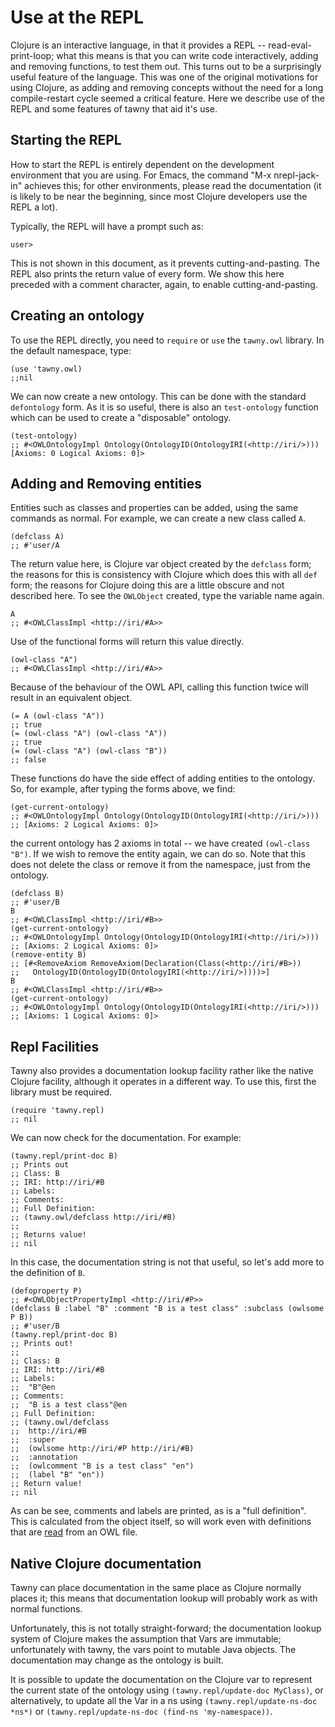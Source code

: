Use at the REPL
===============

Clojure is an interactive language, in that it provides a REPL --
read-eval-print-loop; what this means is that you can write code
interactively, adding and removing functions, to test them out. This turns out
to be a surprisingly useful feature of the language. This was one of the
original motivations for using Clojure, as adding and removing concepts
without the need for a long compile-restart cycle seemed a critical feature.
Here we describe use of the REPL and some features of tawny that aid it's use.

## Starting the REPL

How to start the REPL is entirely dependent on the development environment
that you are using. For Emacs, the command "M-x nrepl-jack-in" achieves this;
for other environments, please read the documentation (it is likely to be near
the beginning, since most Clojure developers use the REPL a lot).

Typically, the REPL will have a prompt such as:

    user>

This is not shown in this document, as it prevents cutting-and-pasting. The
REPL also prints the return value of every form. We show this here preceded
with a comment character, again, to enable cutting-and-pasting.

## Creating an ontology

To use the REPL directly, you need to `require` or `use` the `tawny.owl`
library. In the default namespace, type:

    (use 'tawny.owl)
    ;;nil

We can now create a new ontology. This can be done with the standard
`defontology` form. As it is so useful, there is also an `test-ontology`
function which can be used to create a "disposable" ontology.

    (test-ontology)
    ;; #<OWLOntologyImpl Ontology(OntologyID(OntologyIRI(<http://iri/>))) [Axioms: 0 Logical Axioms: 0]>


## Adding and Removing entities

Entities such as classes and properties can be added, using the same commands
as normal. For example, we can create a new class called `A`.

    (defclass A)
    ;; #'user/A

The return value here, is Clojure var object created by the `defclass` form;
the reasons for this is consistency with Clojure which does this with all
`def` form; the reasons for Clojure doing this are a little obscure and not
described here. To see the `OWLObject` created, type the variable name again.

    A
    ;; #<OWLClassImpl <http://iri/#A>>

Use of the functional forms will return this value directly.

    (owl-class "A")
    ;; #<OWLClassImpl <http://iri/#A>>

Because of the behaviour of the OWL API, calling this function twice will
result in an equivalent object.

    (= A (owl-class "A"))
    ;; true
    (= (owl-class "A") (owl-class "A"))
    ;; true
    (= (owl-class "A") (owl-class "B"))
    ;; false

These functions do have the side effect of adding entities to the ontology.
So, for example, after typing the forms above, we find:

    (get-current-ontology)
    ;; #<OWLOntologyImpl Ontology(OntologyID(OntologyIRI(<http://iri/>)))
    ;; [Axioms: 2 Logical Axioms: 0]>

the current ontology has 2 axioms in total -- we have created `(owl-class "B")`.
If we wish to remove the entity again, we can do so. Note that this does not
delete the class or remove it from the namespace, just from the ontology.

    (defclass B)
    ;; #'user/B
    B
    ;; #<OWLClassImpl <http://iri/#B>>
    (get-current-ontology)
    ;; #<OWLOntologyImpl Ontology(OntologyID(OntologyIRI(<http://iri/>)))
    ;; [Axioms: 2 Logical Axioms: 0]>
    (remove-entity B)
    ;; [#<RemoveAxiom RemoveAxiom(Declaration(Class(<http://iri/#B>))
    ;;   OntologyID(OntologyID(OntologyIRI(<http://iri/>))))>]
    B
    ;; #<OWLClassImpl <http://iri/#B>>
    (get-current-ontology)
    ;; #<OWLOntologyImpl Ontology(OntologyID(OntologyIRI(<http://iri/>)))
    ;; [Axioms: 1 Logical Axioms: 0]>

## Repl Facilities

Tawny also provides a documentation lookup facility rather like the native
Clojure facility, although it operates in a different way. To use this, first
the library must be required.

    (require 'tawny.repl)
    ;; nil

We can now check for the documentation. For example:

    (tawny.repl/print-doc B)
    ;; Prints out
    ;; Class: B
    ;; IRI: http://iri/#B
    ;; Labels:
    ;; Comments:
    ;; Full Definition:
    ;; (tawny.owl/defclass http://iri/#B)
    ;;
    ;; Returns value!
    ;; nil

In this case, the documentation string is not that useful, so let's add more
to the definition of `B`.

    (defoproperty P)
    ;; #<OWLObjectPropertyImpl <http://iri/#P>>
    (defclass B :label "B" :comment "B is a test class" :subclass (owlsome P B))
    ;; #'user/B
    (tawny.repl/print-doc B)
    ;; Prints out!
    ;;
    ;; Class: B
    ;; IRI: http://iri/#B
    ;; Labels:
    ;; 	"B"@en
    ;; Comments:
    ;; 	"B is a test class"@en
    ;; Full Definition:
    ;; (tawny.owl/defclass
    ;;  http://iri/#B
    ;;  :super
    ;;  (owlsome http://iri/#P http://iri/#B)
    ;;  :annotation
    ;;  (owlcomment "B is a test class" "en")
    ;;  (label "B" "en"))
    ;; Return value!
    ;; nil

As can be see, comments and labels are printed, as is a "full definition".
This is calculated from the object itself, so will work even with definitions
that are [read](importing.md#reading) from an OWL file.

## Native Clojure documentation

Tawny can place documentation in the same place as Clojure normally places it;
this means that documentation lookup will probably work as with normal
functions.

Unfortunately, this is not totally straight-forward; the documentation lookup
system of Clojure makes the assumption that Vars are immutable; unfortunately
with tawny, the vars point to mutable Java objects. The documentation may
change as the ontology is built.

It is possible to update the documentation on the Clojure var to represent the
current state of the ontology using `(tawny.repl/update-doc MyClass)`, or
alternatively, to update all the Var in a ns using `(tawny.repl/update-ns-doc
*ns*)` or `(tawny.repl/update-ns-doc (find-ns 'my-namespace))`.
